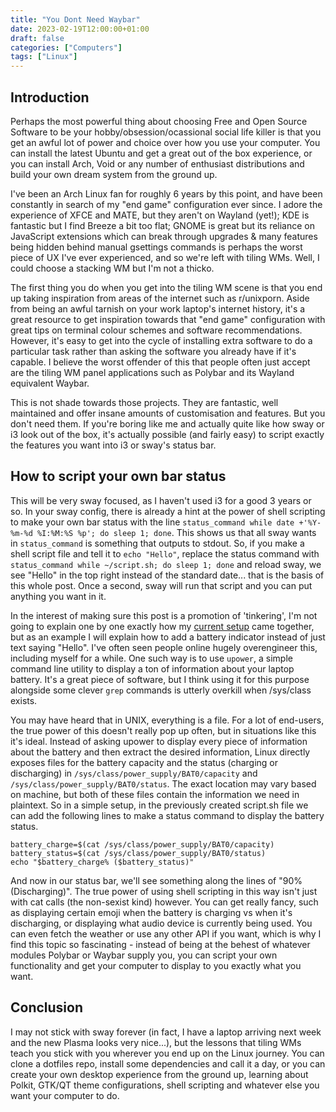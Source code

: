 ```yaml
---
title: "You Dont Need Waybar"
date: 2023-02-19T12:00:00+01:00
draft: false
categories: ["Computers"]
tags: ["Linux"]
---
```


## Introduction

Perhaps the most powerful thing about choosing Free and Open Source Software to be your hobby/obsession/ocassional social life killer is that you get an awful lot of power and choice over how you use your computer. You can install the latest Ubuntu and get a great out of the box experience, or you can install Arch, Void or any number of enthusiast distributions and build your own dream system from the ground up.

I've been an Arch Linux fan for roughly 6 years by this point, and have been constantly in search of my "end game" configuration ever since. I adore the experience of XFCE and MATE, but they aren't on Wayland (yet!); KDE is fantastic but I find Breeze a bit too flat; GNOME is great but its reliance on JavaScript extensions which can break through upgrades & many features being hidden behind manual gsettings commands is perhaps the worst piece of UX I've ever experienced, and so we're left with tiling WMs. Well, I could choose a stacking WM but I'm not a thicko.

The first thing you do when you get into the tiling WM scene is that you end up taking inspiration from areas of the internet such as r/unixporn. Aside from being an awful tarnish on your work laptop's internet history, it's a great resource to get inspiration towards that "end game" configuration with great tips on terminal colour schemes and software recommendations. However, it's easy to get into the cycle of installing extra software to do a particular task rather than asking the software you already have if it's capable. I believe the worst offender of this that people often just accept are the tiling WM panel applications such as Polybar and its Wayland equivalent Waybar.

This is not shade towards those projects. They are fantastic, well maintained and offer insane amounts of customisation and features. But you don't need them. If you're boring like me and actually quite like how sway or i3 look out of the box, it's actually possible (and fairly easy) to script exactly the features you want into i3 or sway's status bar.

## How to script your own bar status

This will be very sway focused, as I haven't used i3 for a good 3 years or so. In your sway config, there is already a hint at the power of shell scripting to make your own bar status with the line `status_command while date +'%Y-%m-%d %I:%M:%S %p'; do sleep 1; done`. This shows us that all sway wants in `status_command` is something that outputs to stdout. So, if you make a shell script file and tell it to `echo "Hello"`, replace the status command with `status_command while ~/script.sh; do sleep 1; done` and reload sway, we see "Hello" in the top right instead of the standard date... that is the basis of this whole post. Once a second, sway will run that script and you can put anything you want in it.

In the interest of making sure this post is a promotion of 'tinkering', I'm not going to explain one by one exactly how my [current setup](https://github.com/inalone/dotfiles/blob/c24274f37ee952e198c373d88f269ef03208bde1/.config/sway/status_command.sh) came together, but as an example I will explain how to add a battery indicator instead of just text saying "Hello". I've often seen people online hugely overengineer this, including myself for a while. One such way is to use `upower`, a simple command line utility to display a ton of information about your laptop battery. It's a great piece of software, but I think using it for this purpose alongside some clever `grep` commands is utterly overkill when /sys/class exists.

You may have heard that in UNIX, everything is a file. For a lot of end-users, the true power of this doesn't really pop up often, but in situations like this it's ideal. Instead of asking upower to display every piece of information about the battery and then extract the desired information, Linux directly exposes files for the battery capacity and the status (charging or discharging) in `/sys/class/power_supply/BAT0/capacity` and `/sys/class/power_supply/BAT0/status`. The exact location may vary based on machine, but both of these files contain the information we need in plaintext. So in a simple setup, in the previously created script.sh file we can add the following lines to make a status command to display the battery status.

```
battery_charge=$(cat /sys/class/power_supply/BAT0/capacity)
battery_status=$(cat /sys/class/power_supply/BAT0/status)
echo "$battery_charge% ($battery_status)"
```

And now in our status bar, we'll see something along the lines of "90% (Discharging)". The true power of using shell scripting in this way isn't just with cat calls (the non-sexist kind) however. You can get really fancy, such as displaying certain emoji when the battery is charging vs when it's discharging, or displaying what audio device is currently being used. You can even fetch the weather or use any other API if you want, which is why I find this topic so fascinating - instead of being at the behest of whatever modules Polybar or Waybar supply you, you can script your own functionality and get your computer to display to you exactly what you want.

## Conclusion

I may not stick with sway forever (in fact, I have a laptop arriving next week and the new Plasma looks very nice...), but the lessons that tiling WMs teach you stick with you wherever you end up on the Linux journey. You can clone a dotfiles repo, install some dependencies and call it a day, or you can create your own desktop experience from the ground up, learning about Polkit, GTK/QT theme configurations, shell scripting and whatever else you want your computer to do.
